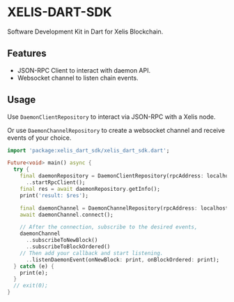 # XELIS-DART-SDK

Software Development Kit in Dart for Xelis Blockchain.

## Features

- JSON-RPC Client to interact with daemon API.
- Websocket channel to listen chain events.

## Usage

Use `DaemonClientRepository` to interact via JSON-RPC with a Xelis node.

Or use `DaemonChannelRepository` to create a websocket channel and receive events of your choice.

```dart
import 'package:xelis_dart_sdk/xelis_dart_sdk.dart';

Future<void> main() async {
  try {
    final daemonRepository = DaemonClientRepository(rpcAddress: localhostAddress)
      ..startRpcClient();
    final res = await daemonRepository.getInfo();
    print('result: $res');

    final daemonChannel = DaemonChannelRepository(rpcAddress: localhostAddress);
    await daemonChannel.connect();

    // After the connection, subscribe to the desired events,
    daemonChannel
      ..subscribeToNewBlock()
      ..subscribeToBlockOrdered()
    // Then add your callback and start listening.
      ..listenDaemonEvent(onNewBlock: print, onBlockOrdered: print);
  } catch (e) {
    print(e);
  }
  // exit(0);
}
```